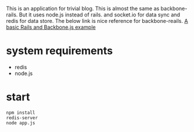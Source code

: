 This is an application for trivial blog.
This is almost the same as backbone-rails.
But it uses node.js instead of rails.
and socket.io for  data sync and redis for data store.
The below link is nice reference for backbone-reails.
[A basic Rails and Backbone.js example](http://blog.crowdint.com/2012/08/28/a-basic-rails-and-backbone-js-example.html "A basic Rails and Backbone.js example")

# system requirements

* redis
* node.js


# start

```sh:command
npm install
redis-server
node app.js
```
